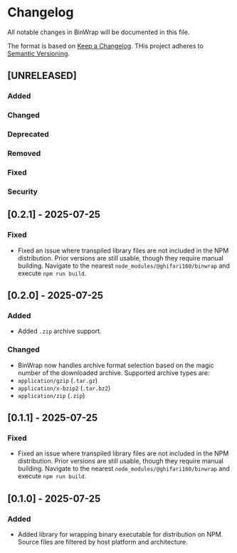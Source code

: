 <!-- markdownlint-disable MD024 -->

# Changelog

All notable changes in BinWrap will be documented in this file.

The format is based on [Keep a Changelog](https://keepachangelog.com/en/1.1.0/).
THis project adheres to [Semantic Versioning](https://semver.org/spec/v2.0.0.html).

## [UNRELEASED]

### Added

### Changed

### Deprecated

### Removed

### Fixed

### Security

## [0.2.1] - 2025-07-25

### Fixed

- Fixed an issue where transpiled library files are not included in the NPM distribution.
  Prior versions are still usable, though they require manual building.
  Navigate to the nearest `node_modules/@ghifari160/binwrap` and execute `npm run build`.

## [0.2.0] - 2025-07-25

### Added

- Added `.zip` archive support.

### Changed

- BinWrap now handles archive format selection based on the magic number of the downloaded archive.
  Supported archive types are:
- `application/gzip` (`.tar.gz`)
- `application/x-bzip2` (`.tar.bz2`)
- `application/zip` (`.zip`)

## [0.1.1] - 2025-07-25

### Fixed

- Fixed an issue where transpiled library files are not included in the NPM distribution.
  Prior versions are still usable, though they require manual building.
  Navigate to the nearest `node_modules/@ghifari160/binwrap` and execute `npm run build`.

## [0.1.0] - 2025-07-25

### Added

- Added library for wrapping binary executable for distribution on NPM.
  Source files are filtered by host platform and architecture.
